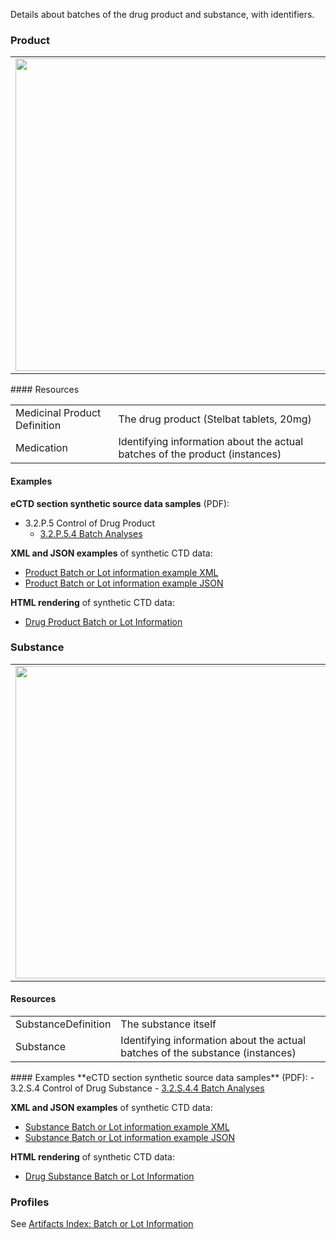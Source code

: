 Details about batches of the drug product and substance, with identifiers.

### Product 
<table>
<tr><td><img src="product_batch_info.png" width="500"/></td></tr>
</table>
#### Resources
<table>
 

<tr><td>Medicinal Product Definition</td><td>The drug product (Stelbat tablets, 20mg)</td></tr>
<tr><td>Medication</td><td>Identifying information about the actual batches of the product (instances)</td></tr>

</table>

#### Examples
**eCTD section synthetic source data samples** (PDF):
- 3.2.P.5 Control of Drug Product
    - <a href="https://github.com/HL7/uv-dx-pq/raw/master/input/examples-pdf/3.2.P.5.4_Batch_Analyses.pdf ">3.2.P.5.4 Batch Analyses</a>

**XML and JSON examples** of synthetic CTD data:
- <a href="Bundle-bundle-drug-product-batch-info-pq-ex1.xml.html">Product Batch or Lot information example XML</a>
- <a href="Bundle-bundle-drug-product-batch-info-pq-ex1.json.html">Product Batch or Lot information example JSON</a>


**HTML rendering** of synthetic CTD data:
- <a href="batch_info_rend_p.html">Drug Product Batch or Lot Information</a>

### Substance
<table>
<tr><td><img src="substance_batch_info_resources.png" width="500"/></td></tr>
</table>

#### Resources
<table>
 
<tr><td>SubstanceDefinition</td><td>The substance itself</td></tr>
<tr><td>Substance</td><td>Identifying information about the actual batches of the substance (instances)</td></tr>
</table>
#### Examples
**eCTD section synthetic source data samples** (PDF):
- 3.2.S.4 Control of Drug Substance
    - <a href="https://github.com/HL7/uv-dx-pq/raw/master/input/examples-pdf/3.2.S.4.4_Batch_Analyses.pdf ">3.2.S.4.4 Batch Analyses</a>

**XML and JSON examples** of synthetic CTD data:
- <a href="Bundle-bundle-drug-substance-batch-info-pq-ex1.xml.html">Substance Batch or Lot information example XML</a>
- <a href="Bundle-bundle-drug-substance-batch-info-pq-ex1.json.html">Substance Batch or Lot information example JSON</a>

**HTML rendering** of synthetic CTD data:
- <a href="batch_info_rend_s.html">Drug Substance Batch or Lot Information</a>
### Profiles 
See [Artifacts Index: Batch or Lot Information](artifacts.html#batch-or-lot-information)
